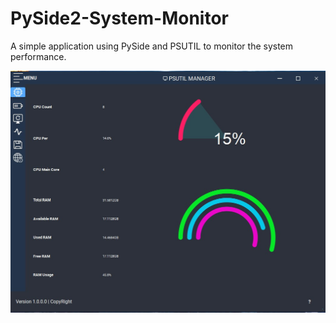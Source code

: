 # PySide2-System-Monitor

A simple application using PySide and PSUTIL to monitor the system performance. 


![](https://github.com/redcican/PySide2-System-Monitor/blob/master/icons/Screenshot%202021-05-31%20160216.jpg)

